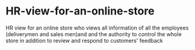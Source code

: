 # HR-view-for-an-online-store
HR view for an online store who views all information of all the employees (deliverymen and sales men)and and the authority to control the whole store in addition to review and respond to customers' feedback
